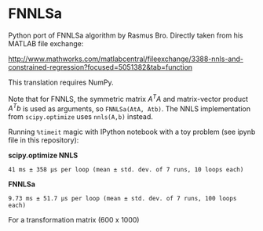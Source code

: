 # FNNLSa
Python port of FNNLSa algorithm by Rasmus Bro. Directly taken from his MATLAB file exchange:

<http://www.mathworks.com/matlabcentral/fileexchange/3388-nnls-and-constrained-regression?focused=5051382&tab=function>

This translation requires NumPy.

Note that for FNNLS, the symmetric matrix $A^TA$ and matrix-vector product $A^T b$ is used as arguments, so `FNNLSa(AtA, Atb)`. The NNLS implementation from `scipy.optimize` uses `nnls(A,b)` instead. 

Running `%timeit` magic with IPython notebook with a toy problem (see ipynb file in this repository):

__scipy.optimize NNLS__

`41 ms ± 358 µs per loop (mean ± std. dev. of 7 runs, 10 loops each)`

__FNNLSa__

`9.73 ms ± 51.7 µs per loop (mean ± std. dev. of 7 runs, 100 loops each)`

For a transformation matrix (600 x 1000)



